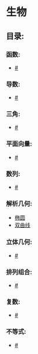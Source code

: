 # 生物
## 目录:
### 函数:
- [#]()    
### 导数:
- [#]()    
### 三角:
- [#]()
### 平面向量:
- [#]()
### 数列:
- [#]()
### 解析几何:
- [椭圆](./椭圆.md)
- [双曲线](./双曲线.md)
### 立体几何:
- [#]()
### 排列组合:
- [#]()
### 复数:
- [#]()
### 不等式:
- [#]() 
